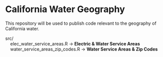 # California Water Geography
This repository will be used to publish code relevant to the geography of California water.

src/  
&nbsp;&nbsp;&nbsp; elec_water_service_areas.R        &rarr;  **Electric & Water Service Areas**  
&nbsp;&nbsp;&nbsp; water_service_areas_zip_codes.R   &rarr;  **Water Service Areas & Zip Codes**  
